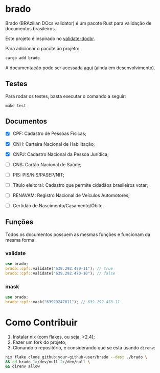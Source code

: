 # brado
Brado (BRAzilian DOcs validator) é um pacote Rust para validação de documentos brasileiros.

Este projeto é inspirado no [validate-docbr](https://github.com/alvarofpp/validate-docbr).

Para adicionar o pacote ao projeto:

```bash
cargo add brado
```

A documentação pode ser acessada [aqui](https://docs.rs/brado/) (ainda em desenvolvimento).


## Testes

Para rodar os testes, basta executar o comando a seguir:

```
make test
```

## Documentos

-[x] CPF: Cadastro de Pessoas Físicas;
-[x] CNH: Carteira Nacional de Habilitação;
-[x] CNPJ: Cadastro Nacional da Pessoa Jurídica;
-[ ] CNS: Cartão Nacional de Saúde;
-[ ] PIS: PIS/NIS/PASEP/NIT;
-[ ] Título eleitoral: Cadastro que permite cidadãos brasileiros votar;
-[ ] RENAVAM: Registro Nacional de Veículos Automotores;
-[ ] Certidão de Nascimento/Casamento/Óbito.


## Funções

Todos os documentos possuem as mesmas funções e funcionam da mesma forma.

### validate

```rust
use brado;
brado::cpf::validate("639.292.470-11"); // true
brado::cpf::validate("639.292.470-10"); // false
```

### mask

```rust
use brado;
brado::cpf::mask("63929247011"); // 639.292.470-11
```


# Como Contribuir

1. Instalar nix (com flakes, ou seja, >2.4);
2. Fazer um fork do projeto;
3. Clonando o repositório, e considerando que se está usando `direnv`:
```bash
nix flake clone github:your-github-user/brado --dest ./brado \
&& cd brado 1>/dev/null 2>/dev/null \
&& direnv allow
```

